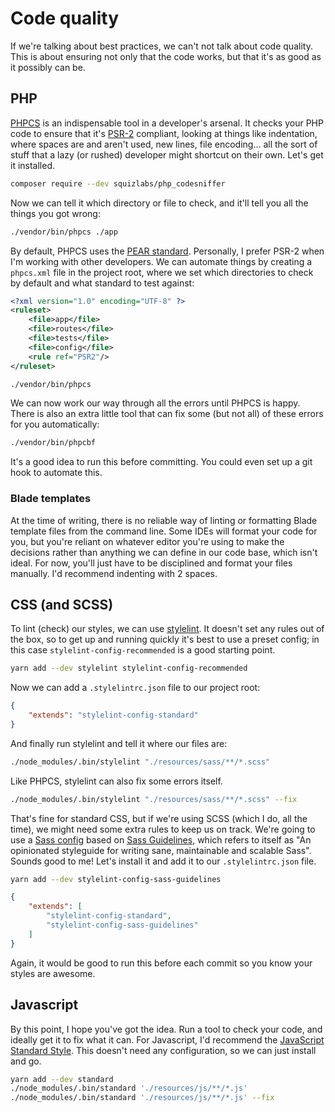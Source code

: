 # Code quality

If we're talking about best practices, we can't not talk about code quality. This is about ensuring not only that the code works, but that it's as good as it possibly can be.

## PHP

[PHPCS](https://github.com/squizlabs/PHP_CodeSniffer) is an indispensable tool in a developer's arsenal. It checks your PHP code to ensure that it's [PSR-2](https://www.php-fig.org/psr/psr-2/) compliant, looking at things like indentation, where spaces are and aren't used, new lines, file encoding... all the sort of stuff that a lazy (or rushed) developer might shortcut on their own. Let's get it installed.

```bash
composer require --dev squizlabs/php_codesniffer
```

Now we can tell it which directory or file to check, and it'll tell you all the things you got wrong:

```bash
./vendor/bin/phpcs ./app
```

By default, PHPCS uses the [PEAR standard](https://pear.php.net/manual/en/standards.php). Personally, I prefer PSR-2 when I'm working with other developers. We can automate things by creating a `phpcs.xml` file in the project root, where we set which directories to check by default and what standard to test against:

```xml
<?xml version="1.0" encoding="UTF-8" ?>
<ruleset>
    <file>app</file>
    <file>routes</file>
    <file>tests</file>
    <file>config</file>
    <rule ref="PSR2"/>
</ruleset>
```

```bash
./vendor/bin/phpcs
```

We can now work our way through all the errors until PHPCS is happy. There is also an extra little tool that can fix some (but not all) of these errors for you automatically:

```bash
./vendor/bin/phpcbf
```

It's a good idea to run this before committing. You could even set up a git hook to automate this.

### Blade templates

At the time of writing, there is no reliable way of linting or formatting Blade template files from the command line. Some IDEs will format your code for you, but you're reliant on whatever editor you're using to make the decisions rather than anything we can define in our code base, which isn't ideal. For now, you'll just have to be disciplined and format your files manually. I'd recommend indenting with 2 spaces.

## CSS (and SCSS)

To lint (check) our styles, we can use [stylelint](https://stylelint.io/). It doesn't set any rules out of the box, so to get up and running quickly it's best to use a preset config; in this case `stylelint-config-recommended` is a good starting point.

```bash
yarn add --dev stylelint stylelint-config-recommended
```

Now we can add a `.stylelintrc.json` file to our project root:

```json
{
    "extends": "stylelint-config-standard"
}
```

And finally run stylelint and tell it where our files are:

```bash
./node_modules/.bin/stylelint "./resources/sass/**/*.scss"
```

Like PHPCS, stylelint can also fix some errors itself.

```bash
./node_modules/.bin/stylelint "./resources/sass/**/*.scss" --fix
```

That's fine for standard CSS, but if we're using SCSS (which I do, all the time), we might need some extra rules to keep us on track. We're going to use a [Sass config](https://github.com/bjankord/stylelint-config-sass-guidelines) based on [Sass Guidelines](https://sass-guidelin.es), which refers to itself as "An opinionated styleguide for writing sane, maintainable and scalable Sass". Sounds good to me! Let's install it and add it to our `.stylelintrc.json` file.

```bash
yarn add --dev stylelint-config-sass-guidelines
```

```json
{
    "extends": [
        "stylelint-config-standard",
        "stylelint-config-sass-guidelines"
    ]
}
```

Again, it would be good to run this before each commit so you know your styles are awesome.

## Javascript

By this point, I hope you've got the idea. Run a tool to check your code, and ideally get it to fix what it can. For Javascript, I'd recommend the [JavaScript Standard Style](https://standardjs.com). This doesn't need any configuration, so we can just install and go.

```bash
yarn add --dev standard
./node_modules/.bin/standard './resources/js/**/*.js'
./node_modules/.bin/standard './resources/js/**/*.js' --fix
```
